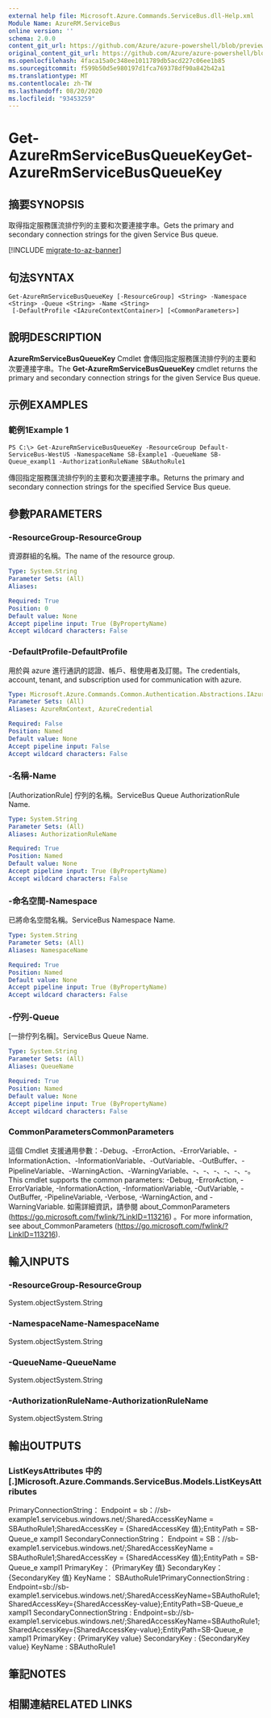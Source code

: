 ```yaml
---
external help file: Microsoft.Azure.Commands.ServiceBus.dll-Help.xml
Module Name: AzureRM.ServiceBus
online version: ''
schema: 2.0.0
content_git_url: https://github.com/Azure/azure-powershell/blob/preview/src/ResourceManager/ServiceBus/Commands.ServiceBus/help/Get-AzureRmServiceBusQueueKey.md
original_content_git_url: https://github.com/Azure/azure-powershell/blob/preview/src/ResourceManager/ServiceBus/Commands.ServiceBus/help/Get-AzureRmServiceBusQueueKey.md
ms.openlocfilehash: 4faca15a0c348ee1011789db5acd227c06ee1b85
ms.sourcegitcommit: f599b50d5e980197d1fca769378df90a842b42a1
ms.translationtype: MT
ms.contentlocale: zh-TW
ms.lasthandoff: 08/20/2020
ms.locfileid: "93453259"
---
```

# <span data-ttu-id="87cd0-101">Get-AzureRmServiceBusQueueKey</span><span class="sxs-lookup"><span data-stu-id="87cd0-101">Get-AzureRmServiceBusQueueKey</span></span>

## <span data-ttu-id="87cd0-102">摘要</span><span class="sxs-lookup"><span data-stu-id="87cd0-102">SYNOPSIS</span></span>
<span data-ttu-id="87cd0-103">取得指定服務匯流排佇列的主要和次要連接字串。</span><span class="sxs-lookup"><span data-stu-id="87cd0-103">Gets the primary and secondary connection strings for the given Service Bus queue.</span></span>

[!INCLUDE [migrate-to-az-banner](../../includes/migrate-to-az-banner.md)]

## <span data-ttu-id="87cd0-104">句法</span><span class="sxs-lookup"><span data-stu-id="87cd0-104">SYNTAX</span></span>

```
Get-AzureRmServiceBusQueueKey [-ResourceGroup] <String> -Namespace <String> -Queue <String> -Name <String>
 [-DefaultProfile <IAzureContextContainer>] [<CommonParameters>]
```

## <span data-ttu-id="87cd0-105">說明</span><span class="sxs-lookup"><span data-stu-id="87cd0-105">DESCRIPTION</span></span>
<span data-ttu-id="87cd0-106">**AzureRmServiceBusQueueKey** Cmdlet 會傳回指定服務匯流排佇列的主要和次要連接字串。</span><span class="sxs-lookup"><span data-stu-id="87cd0-106">The **Get-AzureRmServiceBusQueueKey** cmdlet returns the primary and secondary connection strings for the given Service Bus queue.</span></span> 

## <span data-ttu-id="87cd0-107">示例</span><span class="sxs-lookup"><span data-stu-id="87cd0-107">EXAMPLES</span></span>

### <span data-ttu-id="87cd0-108">範例1</span><span class="sxs-lookup"><span data-stu-id="87cd0-108">Example 1</span></span>
```
PS C:\> Get-AzureRmServiceBusQueueKey -ResourceGroup Default-ServiceBus-WestUS -NamespaceName SB-Example1 -QueueName SB-Queue_exampl1 -AuthorizationRuleName SBAuthoRule1
```

<span data-ttu-id="87cd0-109">傳回指定服務匯流排佇列的主要和次要連接字串。</span><span class="sxs-lookup"><span data-stu-id="87cd0-109">Returns the primary and secondary connection strings for the specified Service Bus queue.</span></span>

## <span data-ttu-id="87cd0-110">參數</span><span class="sxs-lookup"><span data-stu-id="87cd0-110">PARAMETERS</span></span>

### <span data-ttu-id="87cd0-111">-ResourceGroup</span><span class="sxs-lookup"><span data-stu-id="87cd0-111">-ResourceGroup</span></span>
<span data-ttu-id="87cd0-112">資源群組的名稱。</span><span class="sxs-lookup"><span data-stu-id="87cd0-112">The name of the resource group.</span></span>

```yaml
Type: System.String
Parameter Sets: (All)
Aliases: 

Required: True
Position: 0
Default value: None
Accept pipeline input: True (ByPropertyName)
Accept wildcard characters: False
```

### <span data-ttu-id="87cd0-113">-DefaultProfile</span><span class="sxs-lookup"><span data-stu-id="87cd0-113">-DefaultProfile</span></span>
<span data-ttu-id="87cd0-114">用於與 azure 進行通訊的認證、帳戶、租使用者及訂閱。</span><span class="sxs-lookup"><span data-stu-id="87cd0-114">The credentials, account, tenant, and subscription used for communication with azure.</span></span>

```yaml
Type: Microsoft.Azure.Commands.Common.Authentication.Abstractions.IAzureContextContainer
Parameter Sets: (All)
Aliases: AzureRmContext, AzureCredential

Required: False
Position: Named
Default value: None
Accept pipeline input: False
Accept wildcard characters: False
```

### <span data-ttu-id="87cd0-115">-名稱</span><span class="sxs-lookup"><span data-stu-id="87cd0-115">-Name</span></span>
<span data-ttu-id="87cd0-116">[AuthorizationRule] 佇列的名稱。</span><span class="sxs-lookup"><span data-stu-id="87cd0-116">ServiceBus Queue AuthorizationRule Name.</span></span>

```yaml
Type: System.String
Parameter Sets: (All)
Aliases: AuthorizationRuleName

Required: True
Position: Named
Default value: None
Accept pipeline input: True (ByPropertyName)
Accept wildcard characters: False
```

### <span data-ttu-id="87cd0-117">-命名空間</span><span class="sxs-lookup"><span data-stu-id="87cd0-117">-Namespace</span></span>
<span data-ttu-id="87cd0-118">已將命名空間名稱。</span><span class="sxs-lookup"><span data-stu-id="87cd0-118">ServiceBus Namespace Name.</span></span>

```yaml
Type: System.String
Parameter Sets: (All)
Aliases: NamespaceName

Required: True
Position: Named
Default value: None
Accept pipeline input: True (ByPropertyName)
Accept wildcard characters: False
```

### <span data-ttu-id="87cd0-119">-佇列</span><span class="sxs-lookup"><span data-stu-id="87cd0-119">-Queue</span></span>
<span data-ttu-id="87cd0-120">[一排佇列名稱]。</span><span class="sxs-lookup"><span data-stu-id="87cd0-120">ServiceBus Queue Name.</span></span>

```yaml
Type: System.String
Parameter Sets: (All)
Aliases: QueueName

Required: True
Position: Named
Default value: None
Accept pipeline input: True (ByPropertyName)
Accept wildcard characters: False
```

### <span data-ttu-id="87cd0-121">CommonParameters</span><span class="sxs-lookup"><span data-stu-id="87cd0-121">CommonParameters</span></span>
<span data-ttu-id="87cd0-122">這個 Cmdlet 支援通用參數：-Debug、-ErrorAction、-ErrorVariable、-InformationAction、-InformationVariable、-OutVariable、-OutBuffer、-PipelineVariable、-WarningAction、-WarningVariable、-、-、-、-、-、-。</span><span class="sxs-lookup"><span data-stu-id="87cd0-122">This cmdlet supports the common parameters: -Debug, -ErrorAction, -ErrorVariable, -InformationAction, -InformationVariable, -OutVariable, -OutBuffer, -PipelineVariable, -Verbose, -WarningAction, and -WarningVariable.</span></span> <span data-ttu-id="87cd0-123">如需詳細資訊，請參閱 about_CommonParameters (https://go.microsoft.com/fwlink/?LinkID=113216) 。</span><span class="sxs-lookup"><span data-stu-id="87cd0-123">For more information, see about_CommonParameters (https://go.microsoft.com/fwlink/?LinkID=113216).</span></span>

## <span data-ttu-id="87cd0-124">輸入</span><span class="sxs-lookup"><span data-stu-id="87cd0-124">INPUTS</span></span>

### <span data-ttu-id="87cd0-125">-ResourceGroup</span><span class="sxs-lookup"><span data-stu-id="87cd0-125">-ResourceGroup</span></span>
 <span data-ttu-id="87cd0-126">System.object</span><span class="sxs-lookup"><span data-stu-id="87cd0-126">System.String</span></span>
 

### <span data-ttu-id="87cd0-127">-NamespaceName</span><span class="sxs-lookup"><span data-stu-id="87cd0-127">-NamespaceName</span></span>
 <span data-ttu-id="87cd0-128">System.object</span><span class="sxs-lookup"><span data-stu-id="87cd0-128">System.String</span></span>
 

### <span data-ttu-id="87cd0-129">-QueueName</span><span class="sxs-lookup"><span data-stu-id="87cd0-129">-QueueName</span></span>
 <span data-ttu-id="87cd0-130">System.object</span><span class="sxs-lookup"><span data-stu-id="87cd0-130">System.String</span></span>
 

### <span data-ttu-id="87cd0-131">-AuthorizationRuleName</span><span class="sxs-lookup"><span data-stu-id="87cd0-131">-AuthorizationRuleName</span></span>
 <span data-ttu-id="87cd0-132">System.object</span><span class="sxs-lookup"><span data-stu-id="87cd0-132">System.String</span></span>

## <span data-ttu-id="87cd0-133">輸出</span><span class="sxs-lookup"><span data-stu-id="87cd0-133">OUTPUTS</span></span>

### <span data-ttu-id="87cd0-134">ListKeysAttributes 中的 [.]</span><span class="sxs-lookup"><span data-stu-id="87cd0-134">Microsoft.Azure.Commands.ServiceBus.Models.ListKeysAttributes</span></span>
<span data-ttu-id="87cd0-135">PrimaryConnectionString： Endpoint = sb：//sb-example1.servicebus.windows.net/;SharedAccessKeyName = SBAuthoRule1;SharedAccessKey = {SharedAccessKey 值};EntityPath = SB-Queue_e xampl1 SecondaryConnectionString： Endpoint = SB：//sb-example1.servicebus.windows.net/;SharedAccessKeyName = SBAuthoRule1;SharedAccessKey = {SharedAccessKey 值};EntityPath = SB-Queue_e xampl1 PrimaryKey： {PrimaryKey 值} SecondaryKey： {SecondaryKey 值} KeyName： SBAuthoRule1</span><span class="sxs-lookup"><span data-stu-id="87cd0-135">PrimaryConnectionString   : Endpoint=sb://sb-example1.servicebus.windows.net/;SharedAccessKeyName=SBAuthoRule1;SharedAccessKey={SharedAccessKey-value};EntityPath=SB-Queue_e xampl1 SecondaryConnectionString : Endpoint=sb://sb-example1.servicebus.windows.net/;SharedAccessKeyName=SBAuthoRule1;SharedAccessKey={SharedAccessKey-value};EntityPath=SB-Queue_e xampl1 PrimaryKey                : {PrimaryKey value} SecondaryKey              : {SecondaryKey value} KeyName                   : SBAuthoRule1</span></span>

## <span data-ttu-id="87cd0-136">筆記</span><span class="sxs-lookup"><span data-stu-id="87cd0-136">NOTES</span></span>

## <span data-ttu-id="87cd0-137">相關連結</span><span class="sxs-lookup"><span data-stu-id="87cd0-137">RELATED LINKS</span></span>

